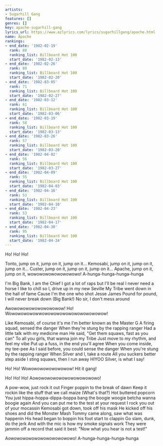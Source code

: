```yaml
---
artists:
- Sugarhill Gang
features: []
genres: []
key: apache-sugarhill-gang
lyrics_url: https://www.azlyrics.com/lyrics/sugarhillgang/apache.html
name: Apache
rankings:
- end_date: '1982-02-19'
  rank: 88
  ranking_list: Billboard Hot 100
  start_date: '1982-02-13'
- end_date: '1982-02-26'
  rank: 80
  ranking_list: Billboard Hot 100
  start_date: '1982-02-20'
- end_date: '1982-03-05'
  rank: 71
  ranking_list: Billboard Hot 100
  start_date: '1982-02-27'
- end_date: '1982-03-12'
  rank: 61
  ranking_list: Billboard Hot 100
  start_date: '1982-03-06'
- end_date: '1982-03-19'
  rank: 58
  ranking_list: Billboard Hot 100
  start_date: '1982-03-13'
- end_date: '1982-03-26'
  rank: 57
  ranking_list: Billboard Hot 100
  start_date: '1982-03-20'
- end_date: '1982-04-02'
  rank: 56
  ranking_list: Billboard Hot 100
  start_date: '1982-03-27'
- end_date: '1982-04-09'
  rank: 55
  ranking_list: Billboard Hot 100
  start_date: '1982-04-03'
- end_date: '1982-04-16'
  rank: 53
  ranking_list: Billboard Hot 100
  start_date: '1982-04-10'
- end_date: '1982-04-23'
  rank: 53
  ranking_list: Billboard Hot 100
  start_date: '1982-04-17'
- end_date: '1982-04-30'
  rank: 95
  ranking_list: Billboard Hot 100
  start_date: '1982-04-24'
---
```


Ho! Ho! Ho!


Tonto, jump on it, jump on it, jump on it...
Kemosabi, jump on it, jump on it, jump on it...
Custer, jump on it, jump on it, jump on it...
Apache, jump on it, jump on it, wowowowowowowowowo!
A-hunga-hunga-hunga-hunga


I'm Big Bank, I am the Chief
I got a lot of raps but I'll be real
I never need a horse I like to chill
so I, drive up in my new Seville
My Tribe went down in the hall of fame
Cause I'm the one who shot Jesse James
Pound for pound, I will never break down
(Big Bank!) No sir, I don't mess around

Awowowowowowowowowow! Ho!
Wowowowowowwowowowowowowowowowowow!




Like Kemosabi, of course it's me
I'm better known as the Master G
A firing squad, sensed the danger
When they're stung by the rapping ranger
Had a little talk with my medicine man
He said, "Get them squaws, fast as you can"
To all you girls, that wanna join my Tribe
Just move to my rhythm, and feel my vibe
Put up a fuss, in the end you'll agree
When you come inside, my tee-pee
As I said before, you could sense the danger
When you're stung by the rapping ranger
When Silver and I, take a route
All you suckers better step aside
I sting squaws, then I run away
HIYOO Silver, is what I say!

Ho! Ho! Wowowowowowowowow!
Hit it gang!

Ho! Ho! Ho! Aowowowowowowowowowowowo!

A pow-wow, just rock it out
Finger poppin to the break of dawn
Keep it rockin like the stuff that we call maize
(What's that?) Hot buttered popcorn
You just hippa-hoppa-dippa-boppa bang the boogie
woogie betcha wanna boogie again
And you can put me to the test at your request
I rock you out of your mocassin
Kemosabi got down, took off his mask
He kicked off his shoes and did the Monster Mash
Tommy came along, saw what was happenin
His head began to boppin his foot start to clappin
Go slam, dunk, do the jerk
And with the mic is how my smoke signals work
They were jammin off a record that said it best:
"Now what you hear is not a test!"

Aowowowowowowowowowowowo!
A-hunga-hunga-hunga-hunga


